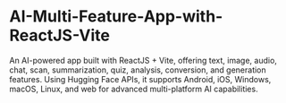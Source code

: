 # AI-Multi-Feature-App-with-ReactJS-Vite
An AI-powered app built with ReactJS + Vite, offering text, image, audio, chat, scan, summarization, quiz, analysis, conversion, and generation features. Using Hugging Face APIs, it supports Android, iOS, Windows, macOS, Linux, and web for advanced multi-platform AI capabilities.
